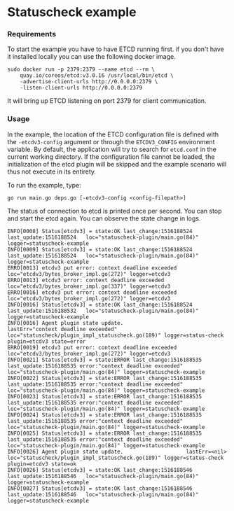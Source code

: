 # Statuscheck example

### Requirements

To start the example you have to have ETCD running first.
if you don't have it installed locally you can use the following docker
image.
```
sudo docker run -p 2379:2379 --name etcd --rm \
    quay.io/coreos/etcd:v3.0.16 /usr/local/bin/etcd \
    -advertise-client-urls http://0.0.0.0:2379 \
    -listen-client-urls http://0.0.0.0:2379
```

It will bring up ETCD listening on port 2379 for client communication.

### Usage

In the example, the location of the ETCD configuration file is defined
with the `-etcdv3-config` argument or through the `ETCDV3_CONFIG`
environment variable.
By default, the application will try to search for `etcd.conf`
in the current working directory.
If the configuration file cannot be loaded, the initialization
of the etcd plugin will be skipped and the example scenario will thus
not execute in its entirety.

To run the example, type:
```
go run main.go deps.go [-etcdv3-config <config-filepath>]
```

The status of connection to etcd is printed once per second. You can stop
and start the etcd again. You can observe the state change in logs.

```
INFO[0008] Status[etcdv3] = state:OK last_change:1516188524 last_update:1516188524   loc="statuscheck-plugin/main.go(84)" logger=statuscheck-example
INFO[0009] Status[etcdv3] = state:OK last_change:1516188524 last_update:1516188524   loc="statuscheck-plugin/main.go(84)" logger=statuscheck-example
ERRO[0013] etcdv3 put error: context deadline exceeded   loc="etcdv3/bytes_broker_impl.go(272)" logger=etcdv3
ERRO[0013] etcdv3 error: context deadline exceeded       loc="etcdv3/bytes_broker_impl.go(337)" logger=etcdv3
ERRO[0016] etcdv3 put error: context deadline exceeded   loc="etcdv3/bytes_broker_impl.go(272)" logger=etcdv3
INFO[0016] Status[etcdv3] = state:OK last_change:1516188524 last_update:1516188532   loc="statuscheck-plugin/main.go(84)" logger=statuscheck-example
INFO[0016] Agent plugin state update.                    lastErr="context deadline exceeded" loc="statuscheck/plugin_impl_statuscheck.go(189)" logger=status-check plugin=etcdv3 state=error
ERRO[0019] etcdv3 put error: context deadline exceeded   loc="etcdv3/bytes_broker_impl.go(272)" logger=etcdv3
INFO[0021] Status[etcdv3] = state:ERROR last_change:1516188535 last_update:1516188535 error:"context deadline exceeded"   loc="statuscheck-plugin/main.go(84)" logger=statuscheck-example
INFO[0022] Status[etcdv3] = state:ERROR last_change:1516188535 last_update:1516188535 error:"context deadline exceeded"   loc="statuscheck-plugin/main.go(84)" logger=statuscheck-example
INFO[0023] Status[etcdv3] = state:ERROR last_change:1516188535 last_update:1516188535 error:"context deadline exceeded"   loc="statuscheck-plugin/main.go(84)" logger=statuscheck-example
INFO[0024] Status[etcdv3] = state:ERROR last_change:1516188535 last_update:1516188535 error:"context deadline exceeded"   loc="statuscheck-plugin/main.go(84)" logger=statuscheck-example
INFO[0025] Status[etcdv3] = state:ERROR last_change:1516188535 last_update:1516188535 error:"context deadline exceeded"   loc="statuscheck-plugin/main.go(84)" logger=statuscheck-example
INFO[0026] Agent plugin state update.                    lastErr=<nil> loc="statuscheck/plugin_impl_statuscheck.go(189)" logger=status-check plugin=etcdv3 state=ok
INFO[0026] Status[etcdv3] = state:OK last_change:1516188546 last_update:1516188546   loc="statuscheck-plugin/main.go(84)" logger=statuscheck-example
INFO[0027] Status[etcdv3] = state:OK last_change:1516188546 last_update:1516188546   loc="statuscheck-plugin/main.go(84)" logger=statuscheck-example
```

